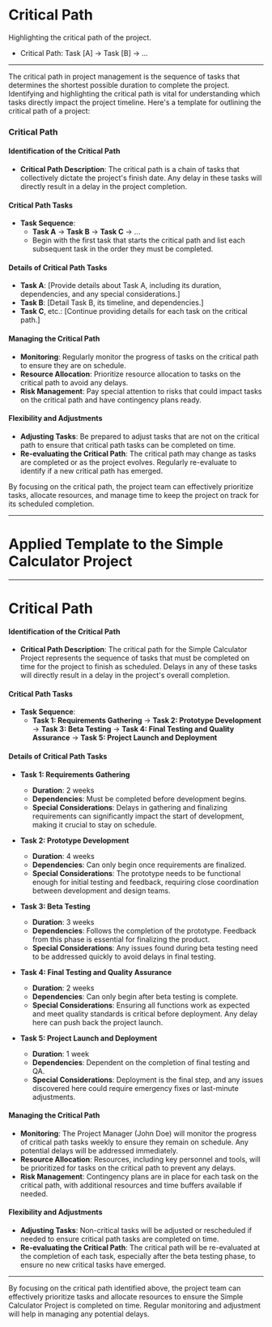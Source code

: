 # Critical Path

Highlighting the critical path of the project.

- Critical Path: Task [A] -> Task [B] -> ...

---
The critical path in project management is the sequence of tasks that determines the shortest possible duration to complete the project. Identifying and highlighting the critical path is vital for understanding which tasks directly impact the project timeline. Here's a template for outlining the critical path of a project:

### Critical Path

#### Identification of the Critical Path
- **Critical Path Description**: The critical path is a chain of tasks that collectively dictate the project's finish date. Any delay in these tasks will directly result in a delay in the project completion.

#### Critical Path Tasks
- **Task Sequence**: 
  - **Task A** → **Task B** → **Task C** → ...
  - Begin with the first task that starts the critical path and list each subsequent task in the order they must be completed.

#### Details of Critical Path Tasks
- **Task A**: [Provide details about Task A, including its duration, dependencies, and any special considerations.]
- **Task B**: [Detail Task B, its timeline, and dependencies.]
- **Task C**, etc.: [Continue providing details for each task on the critical path.]

#### Managing the Critical Path
- **Monitoring**: Regularly monitor the progress of tasks on the critical path to ensure they are on schedule.
- **Resource Allocation**: Prioritize resource allocation to tasks on the critical path to avoid any delays.
- **Risk Management**: Pay special attention to risks that could impact tasks on the critical path and have contingency plans ready.

#### Flexibility and Adjustments
- **Adjusting Tasks**: Be prepared to adjust tasks that are not on the critical path to ensure that critical path tasks can be completed on time.
- **Re-evaluating the Critical Path**: The critical path may change as tasks are completed or as the project evolves. Regularly re-evaluate to identify if a new critical path has emerged.

By focusing on the critical path, the project team can effectively prioritize tasks, allocate resources, and manage time to keep the project on track for its scheduled completion.

---
# Applied Template to the Simple Calculator Project 

---
# Critical Path

#### Identification of the Critical Path
- **Critical Path Description**: The critical path for the Simple Calculator Project represents the sequence of tasks that must be completed on time for the project to finish as scheduled. Delays in any of these tasks will directly result in a delay in the project's overall completion.

#### Critical Path Tasks
- **Task Sequence**: 
  - **Task 1: Requirements Gathering** → **Task 2: Prototype Development** → **Task 3: Beta Testing** → **Task 4: Final Testing and Quality Assurance** → **Task 5: Project Launch and Deployment**

#### Details of Critical Path Tasks
- **Task 1: Requirements Gathering**
  - **Duration**: 2 weeks
  - **Dependencies**: Must be completed before development begins.
  - **Special Considerations**: Delays in gathering and finalizing requirements can significantly impact the start of development, making it crucial to stay on schedule.

- **Task 2: Prototype Development**
  - **Duration**: 4 weeks
  - **Dependencies**: Can only begin once requirements are finalized.
  - **Special Considerations**: The prototype needs to be functional enough for initial testing and feedback, requiring close coordination between development and design teams.

- **Task 3: Beta Testing**
  - **Duration**: 3 weeks
  - **Dependencies**: Follows the completion of the prototype. Feedback from this phase is essential for finalizing the product.
  - **Special Considerations**: Any issues found during beta testing need to be addressed quickly to avoid delays in final testing.

- **Task 4: Final Testing and Quality Assurance**
  - **Duration**: 2 weeks
  - **Dependencies**: Can only begin after beta testing is complete.
  - **Special Considerations**: Ensuring all functions work as expected and meet quality standards is critical before deployment. Any delay here can push back the project launch.

- **Task 5: Project Launch and Deployment**
  - **Duration**: 1 week
  - **Dependencies**: Dependent on the completion of final testing and QA.
  - **Special Considerations**: Deployment is the final step, and any issues discovered here could require emergency fixes or last-minute adjustments.

#### Managing the Critical Path
- **Monitoring**: The Project Manager (John Doe) will monitor the progress of critical path tasks weekly to ensure they remain on schedule. Any potential delays will be addressed immediately.
- **Resource Allocation**: Resources, including key personnel and tools, will be prioritized for tasks on the critical path to prevent any delays.
- **Risk Management**: Contingency plans are in place for each task on the critical path, with additional resources and time buffers available if needed.

#### Flexibility and Adjustments
- **Adjusting Tasks**: Non-critical tasks will be adjusted or rescheduled if needed to ensure critical path tasks are completed on time.
- **Re-evaluating the Critical Path**: The critical path will be re-evaluated at the completion of each task, especially after the beta testing phase, to ensure no new critical tasks have emerged.

---

By focusing on the critical path identified above, the project team can effectively prioritize tasks and allocate resources to ensure the Simple Calculator Project is completed on time. Regular monitoring and adjustment will help in managing any potential delays.